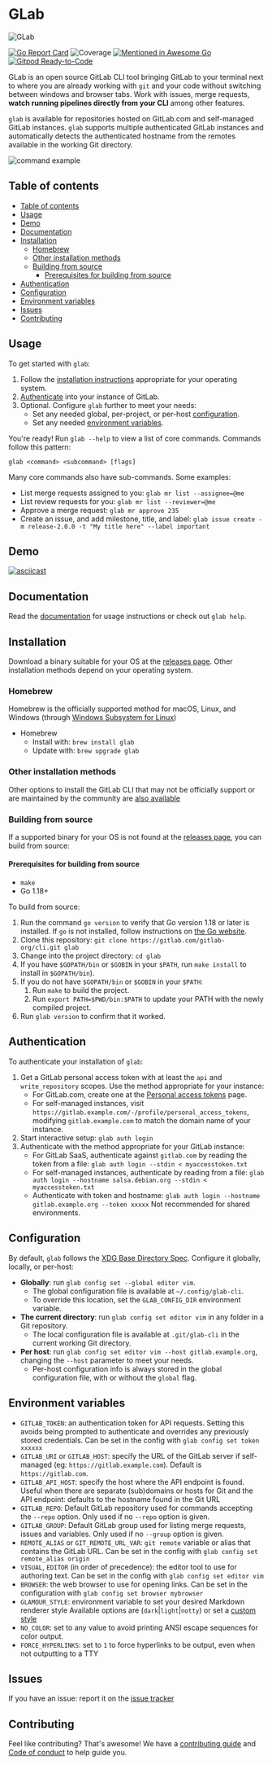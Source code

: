 # GLab

![GLab](docs/assets/glab-logo.png)

[![Go Report Card](https://goreportcard.com/badge/gitlab.com/gitlab-org/cli)](https://goreportcard.com/report/gitlab.com/gitlab-org/cli)
![Coverage](https://gitlab.com/gitlab-org/cli/badges/main/coverage.svg)
[![Mentioned in Awesome Go](https://awesome.re/mentioned-badge.svg)](https://github.com/avelino/awesome-go#version-control)
[![Gitpod Ready-to-Code](https://img.shields.io/badge/Gitpod-Ready--to--Code-blue?style=flat&logo=gitpod&logoColor=white)](https://gitpod.io/#https://gitlab.com/gitlab-org/cli/-/tree/main/)

GLab is an open source GitLab CLI tool bringing GitLab to your terminal next to where you are already working with `git` and your code without switching between windows and browser tabs. Work with issues, merge requests, **watch running pipelines directly from your CLI** among other features.

`glab` is available for repositories hosted on GitLab.com and self-managed GitLab instances. `glab` supports multiple authenticated GitLab instances and automatically detects the authenticated hostname from the remotes available in the working Git directory.

![command example](docs/assets/glabgettingstarted.gif)

## Table of contents

- [Table of contents](#table-of-contents)
- [Usage](#usage)
- [Demo](#demo)
- [Documentation](#documentation)
- [Installation](#installation)
  - [Homebrew](#homebrew)
  - [Other installation methods](#other-installation-methods)
  - [Building from source](#building-from-source)
    - [Prerequisites for building from source](#prerequisites-for-building-from-source)
- [Authentication](#authentication)
- [Configuration](#configuration)
- [Environment variables](#environment-variables)
- [Issues](#issues)
- [Contributing](#contributing)

## Usage

To get started with `glab`:

1. Follow the [installation instructions](#installation) appropriate for your operating system.
1. [Authenticate](#authentication) into your instance of GitLab.
1. Optional. Configure `glab` further to meet your needs:
   - Set any needed global, per-project, or per-host [configuration](#configuration).
   - Set any needed [environment variables](#environment-variables).

You're ready! Run `glab --help` to view a list of core commands. Commands follow this pattern:

```shell
glab <command> <subcommand> [flags]
```

Many core commands also have sub-commands. Some examples:

- List merge requests assigned to you: `glab mr list --assignee=@me`
- List review requests for you: `glab mr list --reviewer=@me`
- Approve a merge request: `glab mr approve 235`
- Create an issue, and add milestone, title, and label: `glab issue create -m release-2.0.0 -t "My title here" --label important`

## Demo

[![asciicast](https://asciinema.org/a/368622.svg)](https://asciinema.org/a/368622)

## Documentation

Read the [documentation](https://gitlab.com/gitlab-org/cli/-/tree/main/docs/source) for usage instructions or check out `glab help`.

## Installation

Download a binary suitable for your OS at the [releases page](https://gitlab.com/gitlab-org/cli/-/releases).
Other installation methods depend on your operating system.

### Homebrew

Homebrew is the officially supported method for macOS, Linux, and Windows (through [Windows Subsystem for Linux](https://learn.microsoft.com/en-us/windows/wsl/install))

- Homebrew
  - Install with: `brew install glab`
  - Update with: `brew upgrade glab`

### Other installation methods

Other options to install the GitLab CLI that may not be officially support or are maintained by the community are [also available](docs/installation_options.md)

### Building from source

If a supported binary for your OS is not found at the [releases page](https://gitlab.com/gitlab-org/cli/-/releases), you can build from source:

#### Prerequisites for building from source

- `make`
- Go 1.18+

To build from source:

1. Run the command `go version` to verify that Go version 1.18 or later is installed.
   If `go` is not installed, follow instructions on [the Go website](https://go.dev/doc/install).
1. Clone this repository: `git clone https://gitlab.com/gitlab-org/cli.git glab`
1. Change into the project directory: `cd glab`
1. If you have `$GOPATH/bin` or `$GOBIN` in your `$PATH`, run `make install` to install in `$GOPATH/bin`).
1. If you do not have `$GOPATH/bin` or `$GOBIN` in your `$PATH`:
   1. Run `make` to build the project.
   1. Run `export PATH=$PWD/bin:$PATH` to update your PATH with the newly compiled project.
1. Run `glab version` to confirm that it worked.

## Authentication

To authenticate your installation of `glab`:

1. Get a GitLab personal access token with at least the `api`
   and `write_repository` scopes. Use the method appropriate for your instance:
   - For GitLab.com, create one at the [Personal access tokens](https://gitlab.com/-/profile/personal_access_tokens) page.
   - For self-managed instances, visit `https://gitlab.example.com/-/profile/personal_access_tokens`,
     modifying `gitlab.example.com` to match the domain name of your instance.
1. Start interactive setup: `glab auth login`
1. Authenticate with the method appropriate for your GitLab instance:
   - For GitLab SaaS, authenticate against `gitlab.com` by reading the token
     from a file: `glab auth login --stdin < myaccesstoken.txt`
   - For self-managed instances, authenticate by reading from a file:
     `glab auth login --hostname salsa.debian.org --stdin < myaccesstoken.txt`
   - Authenticate with token and hostname: `glab auth login --hostname gitlab.example.org --token xxxxx`
     Not recommended for shared environments.

## Configuration

By default, `glab` follows the
[XDG Base Directory Spec](https://specifications.freedesktop.org/basedir-spec/basedir-spec-latest.html).
Configure it globally, locally, or per-host:

- **Globally**: run `glab config set --global editor vim`.
  - The global configuration file is available at `~/.config/glab-cli`.
  - To override this location, set the `GLAB_CONFIG_DIR` environment variable.
- **The current directory**: run `glab config set editor vim` in any folder in a Git repository.
  - The local configuration file is available at `.git/glab-cli` in the current working Git directory.
- **Per host**: run `glab config set editor vim --host gitlab.example.org`, changing
  the `--host` parameter to meet your needs.
  - Per-host configuration info is always stored in the global configuration file, with or without the `global` flag.

## Environment variables

- `GITLAB_TOKEN`: an authentication token for API requests. Setting this avoids being
  prompted to authenticate and overrides any previously stored credentials.
  Can be set in the config with `glab config set token xxxxxx`
- `GITLAB_URI` or `GITLAB_HOST`: specify the URL of the GitLab server if self-managed (eg: `https://gitlab.example.com`). Default is `https://gitlab.com`.
- `GITLAB_API_HOST`: specify the host where the API endpoint is found. Useful when there are separate (sub)domains or hosts for Git and the API endpoint: defaults to the hostname found in the Git URL
- `GITLAB_REPO`: Default GitLab repository used for commands accepting the `--repo` option. Only used if no `--repo` option is given.
- `GITLAB_GROUP`: Default GitLab group used for listing merge requests, issues and variables. Only used if no `--group` option is given.
- `REMOTE_ALIAS` or `GIT_REMOTE_URL_VAR`: `git remote` variable or alias that contains the GitLab URL.
  Can be set in the config with `glab config set remote_alias origin`
- `VISUAL`, `EDITOR` (in order of precedence): the editor tool to use for authoring text.
  Can be set in the config with `glab config set editor vim`
- `BROWSER`: the web browser to use for opening links.
   Can be set in the configuration with `glab config set browser mybrowser`
- `GLAMOUR_STYLE`: environment variable to set your desired Markdown renderer style
  Available options are (`dark`|`light`|`notty`) or set a [custom style](https://github.com/charmbracelet/glamour#styles)
- `NO_COLOR`: set to any value to avoid printing ANSI escape sequences for color output.
- `FORCE_HYPERLINKS`: set to `1` to force hyperlinks to be output, even when not outputting to a TTY

## Issues

If you have an issue: report it on the [issue tracker](https://gitlab.com/gitlab-org/cli/-/issues)

## Contributing

Feel like contributing? That's awesome! We have a [contributing guide](https://gitlab.com/gitlab-org/cli/-/blob/main/CONTRIBUTING.md) and [Code of conduct](https://gitlab.com/gitlab-org/cli/-/blob/main/CODE_OF_CONDUCT.md) to help guide you.
